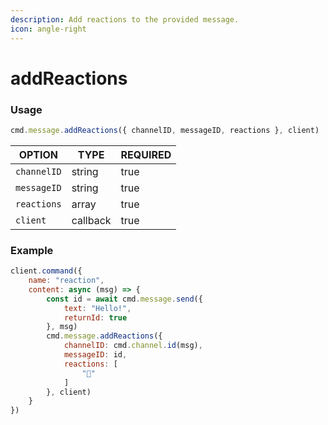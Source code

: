 ```yaml
---
description: Add reactions to the provided message.
icon: angle-right
---
```


# addReactions

### Usage

```javascript
cmd.message.addReactions({ channelID, messageID, reactions }, client)
```

| OPTION      | TYPE     | REQUIRED |
| ----------- | -------- | -------- |
| `channelID` | string   | true     |
| `messageID` | string   | true     |
| `reactions` | array    | true     |
| `client`    | callback | true     |

### Example

```javascript
client.command({
    name: "reaction",
    content: async (msg) => {
        const id = await cmd.message.send({
            text: "Hello!",
            returnId: true
        }, msg)
        cmd.message.addReactions({
            channelID: cmd.channel.id(msg),
            messageID: id,
            reactions: [
                "🍃"
            ]
        }, client)
    }
})
```
